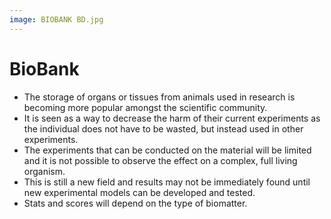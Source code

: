 ```yaml
---
image: BIOBANK BD.jpg
---
```

# BioBank

-	The storage of organs or tissues from animals used in research is becoming more popular amongst the scientific community.
-	It is seen as a way to decrease the harm of their current experiments as the individual does not have to be wasted, but instead used in other experiments. 
-	The experiments that can be conducted on the material will be limited and it is not possible to observe the effect on a complex, full living organism.
-	This is still a new field and results may not be immediately found until new experimental models can be developed and tested. 
-	Stats and scores will depend on the type of biomatter.
